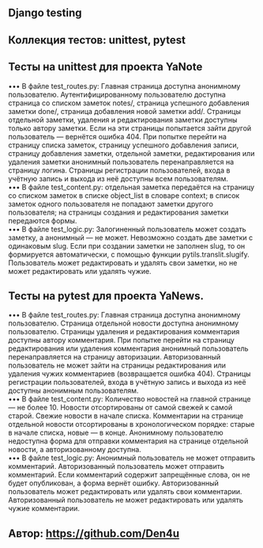 ## Django testing  
## Коллекция тестов: unittest, pytest
## Тесты на unittest для проекта YaNote
••• В файле test_routes.py:
Главная страница доступна анонимному пользователю.
Аутентифицированному пользователю доступна страница со списком заметок notes/, страница успешного добавления заметки done/, страница добавления новой заметки add/.
Страницы отдельной заметки, удаления и редактирования заметки доступны только автору заметки. Если на эти страницы попытается зайти другой пользователь — вернётся ошибка 404.
При попытке перейти на страницу списка заметок, страницу успешного добавления записи, страницу добавления заметки, отдельной заметки, редактирования или удаления заметки анонимный пользователь перенаправляется на страницу логина.
Страницы регистрации пользователей, входа в учётную запись и выхода из неё доступны всем пользователям. <br />
••• В файле test_content.py:
отдельная заметка передаётся на страницу со списком заметок в списке object_list в словаре context;
в список заметок одного пользователя не попадают заметки другого пользователя;
на страницы создания и редактирования заметки передаются формы. <br />
••• В файле test_logic.py:
Залогиненный пользователь может создать заметку, а анонимный — не может.
Невозможно создать две заметки с одинаковым slug.
Если при создании заметки не заполнен slug, то он формируется автоматически, с помощью функции pytils.translit.slugify.
Пользователь может редактировать и удалять свои заметки, но не может редактировать или удалять чужие. <br />
## Тесты на pytest для проекта YaNews.
••• В файле test_routes.py:
Главная страница доступна анонимному пользователю.
Страница отдельной новости доступна анонимному пользователю.
Страницы удаления и редактирования комментария доступны автору комментария.
При попытке перейти на страницу редактирования или удаления комментария анонимный пользователь перенаправляется на страницу авторизации.
Авторизованный пользователь не может зайти на страницы редактирования или удаления чужих комментариев (возвращается ошибка 404).
Страницы регистрации пользователей, входа в учётную запись и выхода из неё доступны анонимным пользователям. <br />
••• В файле test_content.py:
Количество новостей на главной странице — не более 10.
Новости отсортированы от самой свежей к самой старой. Свежие новости в начале списка.
Комментарии на странице отдельной новости отсортированы в хронологическом порядке: старые в начале списка, новые — в конце.
Анонимному пользователю недоступна форма для отправки комментария на странице отдельной новости, а авторизованному доступна. <br />
••• В файле test_logic.py:
Анонимный пользователь не может отправить комментарий.
Авторизованный пользователь может отправить комментарий.
Если комментарий содержит запрещённые слова, он не будет опубликован, а форма вернёт ошибку.
Авторизованный пользователь может редактировать или удалять свои комментарии.
Авторизованный пользователь не может редактировать или удалять чужие комментарии.

## Автор: https://github.com/Den4u
